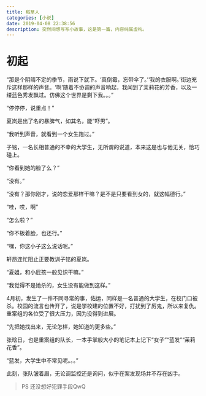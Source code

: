 ```yaml
---
title: 稻草人
categories: [小说]
date: 2019-04-08 22:38:56
description: 突然间想写写小故事，这是第一篇，内容纯属虚构。
---
```


# 初起

“那是个阴晴不定的季节，雨说下就下。‘真倒霉，忘带伞了。’‘我的衣服啊。’街边充斥这样那样的声音。‘啊’随着不协调的声音响起，我闻到了茉莉花的芳香，以及一缕蓝色秀发飘过。仿佛这个世界是剩下我。。。”

“停停停，说重点！”

夏岚是出了名的暴脾气，如其名，能“吓男”。

“我听到声音，就看到一个女生跑过。”

<!-- more -->

子铭，一名长相普通的不幸的大学生，无所谓的说道，本来这是也与他无关，恰巧碰上。

“你看到她的脸了么？”

“没有。”

“没有？那你刚才，说的恋爱那样干嘛？是不是只要看到女的，就这幅德行。”

“哇，哎，啊”

“怎么啦？”

“你不板着脸，也还行。”

“嘿，你这小子这么说话呢。”

轩昂连忙阻止正要教训子铭的夏岚。

“夏姐，和小屁孩一般见识干嘛。”

“我觉得不是她杀的，女生没有能做到这样。”

4月初，发生了一件不同寻常的事，佑运，同样是一名普通的大学生，在校门口被杀。校园的流言也传开了，说是学校建的位置不好，打扰到了厉鬼，所以来复仇。重案组的各位受了很大压力，因为没得到进展。

“先把她找出来，无论怎样，她知道的更多些。”

张晗日，也是重案组的队长，一本手掌般大小的笔记本上记下“女子”“蓝发”“茉莉花香”。

“蓝发，大学生中不常见呢。。。”

此刻，张队皱着眉，无论调监控还是询问，似乎在案发现场并不存在凶手。

> PS 还没想好犯罪手段QwQ
